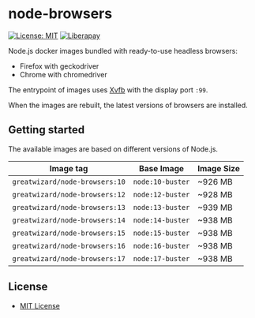 # node-browsers

[![License: MIT](https://img.shields.io/badge/License-MIT-yellow.svg)](https://opensource.org/licenses/MIT)
[![Liberapay](http://img.shields.io/liberapay/patrons/GreatWizard.svg?logo=liberapay)](https://liberapay.com/GreatWizard/)

Node.js docker images bundled with ready-to-use headless browsers:

- Firefox with geckodriver
- Chrome with chromedriver

The entrypoint of images uses [Xvfb](http://www.x.org/releases/X11R7.6/doc/man/man1/Xvfb.1.xhtml) with the display port `:99`.

When the images are rebuilt, the latest versions of browsers are installed.

## Getting started

The available images are based on different versions of Node.js.

| Image tag                      | Base Image       | Image Size |
| ------------------------------ | ---------------- | ---------- |
| `greatwizard/node-browsers:10` | `node:10-buster` | ~926 MB    |
| `greatwizard/node-browsers:12` | `node:12-buster` | ~928 MB    |
| `greatwizard/node-browsers:13` | `node:13-buster` | ~939 MB    |
| `greatwizard/node-browsers:14` | `node:14-buster` | ~938 MB    |
| `greatwizard/node-browsers:15` | `node:15-buster` | ~938 MB    |
| `greatwizard/node-browsers:16` | `node:16-buster` | ~938 MB    |
| `greatwizard/node-browsers:17` | `node:17-buster` | ~938 MB    |

## License

- [MIT License](https://github.com/greatwizard/node-browsers/blob/master/LICENSE)
